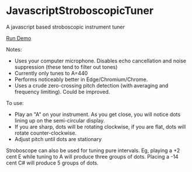 # JavascriptStroboscopicTuner

A javascript based stroboscopic instrument tuner

[Run Demo](https://trevorpeacock.github.io/JavascriptStroboscopicTuner/strobe.html)

Notes:
 * Uses your computer microphone. Disables echo cancellation and noise suppression (these tend to filter out tones)
 * Currently only tunes to A=440
 * Performs noticeably better in Edge/Chromium/Chrome.
 * Uses a crude zero-crossing pitch detection (with averaging and frequency limiting). Could be improved.

To use:
 * Play an "A" on your instrument. As you get close, you will notice dots lining up on the semi-circular display.
 * If you are sharp, dots will be rotating clockwise, if you are flat, dots will rotate counter-clockwise.
 * Adjust pitch until dots are stationary

Stroboscope can also be used for tuning pure intervals. Eg, playing a +2 cent E while tuning to A will produce three groups of dots. Placing a -14 cent C# will produce 5 groups of dots.

